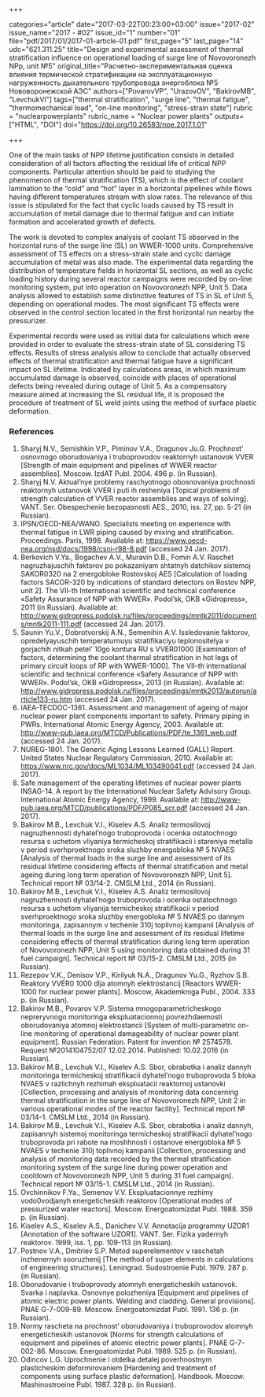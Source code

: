 +++

categories="article"
date="2017-03-22T00:23:00+03:00"
issue="2017-02"
issue_name="2017 - #02"
issue_id="1"
number="01"
file="pdf/2017/01/2017-01-article-01.pdf"
first_page="5"
last_page="14"
udc="621.311.25"
title="Design and experimental assessment of thermal stratification influence on operational loading of surge line of Novovoronezh NPp, unit №5"
original_title="Расчетно-экспериментальная оценка влияния термической стратификации на эксплуатационную нагруженность дыхательного трубопровода энергоблока №5 Нововоронежской АЭС"
authors=["PovarovVP", "UrazovOV", "BakirovMB", "LevchukVI"]
tags=["thermal stratification", "surge line", "thermal fatigue", "thermomechanical load", "on-line monitoring", "stress-strain state"]
rubric = "nuclearpowerplants"
rubric_name = "Nuclear power plants"
outputs=["HTML", "DOI"]
doi="https://doi.org/10.26583/npe.2017.1.01"

+++

One of the main tasks of NPP lifetime justification consists in detailed consideration of all factors affecting the residual life of critical NPP components. Particular attention should be paid to studying the phenomenon of thermal stratification (TS), which is the effect of coolant lamination to the “cold” and “hot” layer in a horizontal pipelines while flows having different temperatures stream with slow rates. The relevance of this issue is stipulated for the fact that cyclic loads caused by TS result in accumulation of metal damage due to thermal fatigue and can initiate formation and accelerated growth of defects.

The work is devoted to complex analysis of coolant TS observed in the horizontal runs of the surge line (SL) on WWER-1000 units. Comprehensive assessment of TS effects on a stress-strain state and cyclic damage accumulation of metal was also made. The experimental data regarding the distribution of temperature fields in horizontal SL sections, as well as cyclic loading history during several reactor campaigns were recorded by on-line monitoring system, put into operation on Novovoronezh NPP, Unit 5. Data analysis allowed to establish some distinctive features of TS in SL of Unit 5, depending on operational modes. The most significant TS effects were observed in the control section located in the first horizontal run nearby the pressurizer.

Experimental records were used as initial data for calculations which were provided in order to evaluate the stress-strain state of SL considering TS effects. Results of stress analysis allow to conclude that actually observed effects of thermal stratification and thermal fatigue have a significant impact on SL lifetime. Indicated by calculations areas, in which maximum accumulated damage is observed, coincide with places of operational defects being revealed during outage of Unit 5. As a compensatory measure aimed at increasing the SL residual life, it is proposed the procedure of treatment of SL weld joints using the method of surface plastic deformation.

### References

1. Sharyj N.V., Semishkin V.P., Piminov V.A., Dragunov Ju.G. Prochnost’ osnovnogo oborudovaniya i truboprovodov reaktornyh ustanovok VVER [Strength of main equipment and pipelines of WWER reactor assemblies]. Moscow. IzdAT Publ. 2004. 496 p. (in Russian).
2. Sharyj N.V. Aktual’nye problemy raschyotnogo obosnovaniya prochnosti reaktornyh ustanovok VVER i puti ih resheniya [Topical problems of strength calculation of VVER reactor assemblies and ways of solving]. VANT. Ser. Obespechenie bezopasnosti AES., 2010, iss. 27, pp. 5-21 (in Russian).
3. IPSN/OECD-NEA/WANO. Specialists meeting on experience with thermal fatigue in LWR piping caused by mixing and stratification. Proceedings. Paris, 1998. Available at: https://www.oecd-nea.org/nsd/docs/1998/csni-r98-8.pdf (accessed 24 Jan. 2017).
4. Berkovich V.Ya., Bogachev A.V., Muravin D.B., Fomin A.V. Raschet nagruzhajuschih faktorov po pokazaniyam shtatnyh datchikov sistemoj SAKOR0320 na 2 energobloke Rostovskoj AES [Calculation of loading factors SACOR-320 by indications of standard detectors on Rostov NPP, unit 2]. The VII-th International scientific and technical conference «Safety Assurance of NPP with WWER». Podol’sk, OKB «Gidropress», 2011 (in Russian). Available at: http://www.gidropress.podolsk.ru/files/proceedings/mntk2011/documents/mntk2011-111.pdf (accessed 24 Jan. 2017).
5. Saunin Yu.V., Dobrotvorskij A.N., Semenihin A.V. Issledovanie faktorov, opredelyayuschih temperaturnuyu stratifikaciyu teplonositelya v gorjachih nitkah petel’ 10go kontura RU s VVER01000 [Examination of factors, determining the coolant thermal stratification in hot legs of primary circuit loops of RP with WWER-1000]. The VII-th international scientific and technical conference «Safety Assurance of NPP with WWER». Podol’sk, OKB «Gidropress», 2013 (in Russian). Available at: http://www.gidropress.podolsk.ru/files/proceedings/mntk2013/autorun/article133-ru.htm (accessed 24 Jan. 2017).
6. IAEA-TECDOC-1361. Assessment and management of ageing of major nuclear power plant components important to safety. Primary piping in PWRs. International Atomic Energy Agency, 2003. Available at: http://www-pub.iaea.org/MTCD/Publications/PDF/te_1361_web.pdf (accessed 24 Jan. 2017).
7. NUREG-1801. The Generic Aging Lessons Learned (GALL) Report. United States Nuclear Regulatory Commission, 2010. Available at: https://www.nrc.gov/docs/ML1034/ML103490041.pdf (accessed 24 Jan. 2017).
8. Safe management of the operating lifetimes of nuclear power plants INSAG-14. A report by the International Nuclear Safety Advisory Group. International Atomic Energy Agency, 1999. Available at: http://www-pub.iaea.org/MTCD/publications/PDF/P085_scr.pdf (accessed 24 Jan. 2017).
9. Bakirov M.B., Levchuk V.I., Kiselev A.S. Analiz termosilovoj nagruzhennosti dyhatel’nogo truboprovoda i ocenka ostatochnogo resursa s uchetom vliyaniya termicheskoj stratifikacii i stareniya metalla v period sverhproektnogo sroka sluzhby energobloka № 5 NVAES [Analysis of thermal loads in the surge line and assessment of its residual lifetime considering effects of thermal stratification and metal ageing during long term operation of Novovoronezh NPP, Unit 5]. Technical report № 03/14-2. CMSLM Ltd., 2014 (in Russian).
10. Bakirov M.B., Levchuk V.I., Kiselev A.S. Analiz termosilovoj nagruzhennosti dyhatel’nogo truboprovoda i ocenka ostatochnogo resursa s uchetom vliyanija termicheskoj stratifikacii v period sverhproektnogo sroka sluzhby energobloka № 5 NVAES po dannym monitoringa, zapisannym v techenie 310j toplivnoj kampanii [Analysis of thermal loads in the surge line and assessment of its residual lifetime considering effects of thermal stratification during long term operation of Novovoronezh NPP, Unit 5 using monitoring data obtained during 31 fuel campaign]. Technical report № 03/15-2. CMSLM Ltd., 2015 (in Russian).
11. Rezepov V.K., Denisov V.P., Kirilyuk N.A., Dragunov Yu.G., Ryzhov S.B. Reaktory VVER0 1000 dlja atomnyh elektrostancij [Reactors WWER-1000 for nuclear power plants]. Moscow, Akademkniga Publ., 2004. 333 p. (in Russian).
12. Bakirov M.B., Povarov V.P. Sistema mnogoparametricheskogo nepreryvnogo monitoringa ekspluatacionnoj povrezhdaemosti oborudovaniya atomnoj elektrostancii [System of multi-parametric on-line monitoring of operational damageability of nuclear power plant equipment]. Russian Federation. Patent for invention № 2574578. Request №2014104752/07 12.02.2014. Published: 10.02.2016 (in Russian).
13. Bakirov M.B., Levchuk V.I., Kiselev A.S. Sbor, obrabotka i analiz dannyh monitoringa termicheskoj stratifikacii dyhatel’nogo truboprovoda 5 bloka NVAES v razlichnyh rezhimah ekspluatacii reaktornoj ustanovki [Collection, processing and analysis of monitoring data concerning thermal stratification in the surge line of Novovoronezh NPP, Unit 2 in various operational modes of the reactor facility]. Technical report № 03/14-1. CMSLM Ltd., 2014 (in Russian).
14. Bakirov M.B., Levchuk V.I., Kiselev A.S. Sbor, obrabotka i analiz dannyh, zapisannyh sistemoj monitoringa termicheskoj stratifikacii dyhatel’nogo truboprovoda pri rabote na moshhnosti i ostanove energobloka № 5 NVAES v techenie 310j toplivnoj kampanii [Collection, processing and analysis of monitoring data recorded by the thermal stratification monitoring system of the surge line during power operation and cooldown of Novovoronezh NPP, Unit 5 during 31 fuel campaign]. Technical report № 03/15-1. CMSLM Ltd., 2014 (in Russian).
15. Ovchinnikov F.Ya., Semenov V.V. Ekspluatacionnye rezhimy vodo0vodjanyh energeticheskih reaktorov [Operational modes of pressurized water reactors]. Moscow. Energoatomizdat Publ. 1988. 359 p. (in Russian).
16. Kiselev A.S., Kiselev A.S., Danichev V.V. Annotacija programmy UZOR1 [Annotation of the software UZOR1]. VANT. Ser. Fizika yadernyh reaktorov. 1999, iss. 1, pp. 109-113 (in Russian).
17. Postnov V.A., Dmitriev S.P. Metod superelementov v raschetah inzhenernyh sooruzhenij [The method of super elements in calculations of engineering structures]. Leningrad. Sudostroenie Publ. 1979. 287 p. (in Russian).
18. Oborudovanie i truboprovody atomnyh energeticheskih ustanovok. Svarka i naplavka. Osnovnye polozheniya [Equipment and pipelines of atomic electric power plants. Welding and cladding. General provisions]. PNAE G-7-009-89. Moscow. Energoatomizdat Publ. 1991. 136 p. (in Russian).
19. Normy rascheta na prochnost’ oborudovaniya i truboprovodov atomnyh energeticheskih ustanovok [Norms for strength calculations of equipment and pipelines of atomic electric power plants]. PNAE G-7-002-86. Moscow. Energoatomizdat Publ. 1989. 525 p. (in Russian).
20. Odincov L.G. Uprochnenie i otdelka detalej poverhnostnym plasticheskim deformirovaniem [Hardening and treatment of components using surface plastic deformation]. Handbook. Moscow. Mashinostroeine Publ. 1987. 328 p. (in Russian).